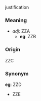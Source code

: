 justification
### Meaning
+ _adj_: ZZA
    + __eg__: ZZB

### Origin

ZZC

### Synonym

__eg__: ZZD

+ ZZE


